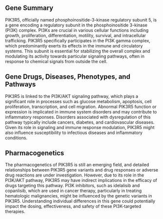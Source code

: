 ## Gene Summary
PIK3R5, officially named phosphoinositide-3-kinase regulatory subunit 5, is a gene encoding a regulatory subunit in the phosphoinositide 3-kinase (PI3K) complex. PI3Ks are crucial in various cellular functions including growth, proliferation, differentiation, motility, survival, and intracellular trafficking. PIK3R5 specifically participates in the PI3K gamma complex, which predominantly exerts its effects in the immune and circulatory systems. This subunit is essential for stabilizing the overall complex and modulating its activity towards particular signaling pathways, often in response to chemical signals from outside the cell.

## Gene Drugs, Diseases, Phenotypes, and Pathways
PIK3R5 is linked to the PI3K/AKT signaling pathway, which plays a significant role in processes such as glucose metabolism, apoptosis, cell proliferation, transcription, and cell migration. Abnormal PIK3R5 function or expression is implicated in immune system disorders and may contribute to inflammatory responses. Disorders associated with dysregulation of this pathway typically include cancers, diabetes, and cardiovascular diseases. Given its role in signaling and immune response modulation, PIK3R5 might also influence susceptibility to infectious diseases and inflammatory conditions.

## Pharmacogenetics
The pharmacogenetics of PIK3R5 is still an emerging field, and detailed relationships between PIK3R5 gene variants and drug responses or adverse drug reactions are under investigation. However, due to its role in the PI3K/AKT pathway, PIK3R5 may have indirect implications in the efficacy of drugs targeting this pathway. PI3K inhibitors, such as idelalisib and copanlisib, which are used in cancer therapy, particularly in treating hematologic malignancies, might be influenced by the genetic variants in PIK3R5. Understanding individual differences in this gene could potentially impact the dosing, effectiveness, and safety of these PI3K-targeted therapies.